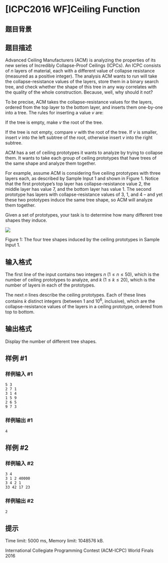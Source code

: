 # [ICPC2016 WF]Ceiling Function

## 题目背景



## 题目描述

Advanced Ceiling Manufacturers (ACM) is analyzing the properties of its new series of Incredibly Collapse-Proof Ceilings (ICPCs). An ICPC consists of $n$ layers of material, each with a different value of collapse resistance (measured as a positive integer). The analysis ACM wants to run will take the collapse-resistance values of the layers, store them in a binary search tree, and check whether the shape of this tree in any way correlates with the quality of the whole construction. Because, well, why should it not?

To be precise, ACM takes the collapse-resistance values for the layers, ordered from the top layer to the bottom layer, and inserts them one-by-one into a tree. The rules for inserting a value $v$ are:

If the tree is empty, make $v$ the root of the tree.

If the tree is not empty, compare $v$ with the root of the tree. If $v$ is smaller, insert $v$ into the left subtree of the root, otherwise insert $v$ into the right subtree.

ACM has a set of ceiling prototypes it wants to analyze by trying to collapse them. It wants to take each group of ceiling prototypes that have trees of the same shape and analyze them together.

For example, assume ACM is considering five ceiling prototypes with three layers each, as described by Sample Input 1 and shown in Figure 1. Notice that the first prototype’s top layer has collapse-resistance value 2, the middle layer has value 7, and the bottom layer has value 1. The second prototype has layers with collapse-resistance values of 3, 1, and 4 – and yet these two prototypes induce the same tree shape, so ACM will analyze them together.

Given a set of prototypes, your task is to determine how many different tree shapes they induce.

![](https://cdn.luogu.com.cn/upload/image_hosting/xvdteesl.png)

   Figure 1: The four tree shapes induced by the ceiling prototypes in Sample Input 1. 

## 输入格式

The first line of the input contains two integers $n$ ($1 \le n \le 50$), which is the number of ceiling prototypes to analyze, and $k$ ($1 \le k \le 20$), which is the number of layers in each of the prototypes.

The next $n$ lines describe the ceiling prototypes. Each of these lines contains $k$ distinct integers (between $1$ and $10^6$, inclusive), which are the collapse-resistance values of the layers in a ceiling prototype, ordered from top to bottom.

## 输出格式

Display the number of different tree shapes.

## 样例 #1

### 样例输入 #1
```
5 3
2 7 1
3 1 4
1 5 9
2 6 5
9 7 3
```

### 样例输出 #1

```
4
```

## 样例 #2

### 样例输入 #2
```
3 4
3 1 2 40000
3 4 2 1
33 42 17 23
```

### 样例输出 #2

```
2
```

## 提示

Time limit: 5000 ms, Memory limit: 1048576 kB. 

 International Collegiate Programming Contest (ACM-ICPC) World Finals 2016
